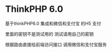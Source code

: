 ThinkPHP 6.0
===============

基于thinkPHP6.0  集成和微信和支付宝  的H5 支付

里面的密钥不是测试用的  测试请用自己的密钥

根据路由直接给前端访问接口 调用微信和支付宝服务

